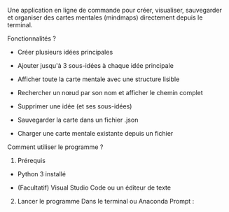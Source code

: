 Une application en ligne de commande pour créer, visualiser, sauvegarder et organiser des cartes mentales (mindmaps) directement depuis le terminal.

Fonctionnalités ?

- Créer plusieurs idées principales

- Ajouter jusqu'à 3 sous-idées à chaque idée principale

- Afficher toute la carte mentale avec une structure lisible

- Rechercher un nœud par son nom et afficher le chemin complet

- Supprimer une idée (et ses sous-idées)

- Sauvegarder la carte dans un fichier .json

- Charger une carte mentale existante depuis un fichier

Comment utiliser le programme ?

1. Prérequis
- Python 3 installé

- (Facultatif) Visual Studio Code ou un éditeur de texte

2. Lancer le programme
Dans le terminal ou Anaconda Prompt :
